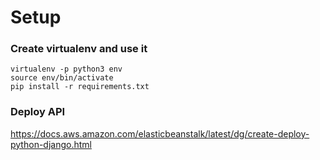 # Setup

### Create virtualenv and use it

```
virtualenv -p python3 env
source env/bin/activate
pip install -r requirements.txt
```

### Deploy API

https://docs.aws.amazon.com/elasticbeanstalk/latest/dg/create-deploy-python-django.html
